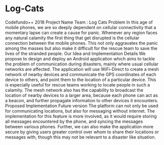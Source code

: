 # Log-Cats
Codefundo++ 2018
				Project Name
				    Team : Log Cats
Problem
In this age of mobile phones, we are so deeply dependent on cellular connectivity that a momentary lapse can create a cause for panic. Whenever any region faces any natural calamity the first thing that get disrupted is the cellular connection between the mobile phones. This not only aggravates the panic among the masses but also make it difficult for the rescue team to save the lives of the stranded people.
Our Idea and Implementation Details
We propose to design and deploy an Android application which aims to tackle the problem of communication during disasters, mainly where usual cellular networks are affected.
The application will use WiFi-Direct to create a mesh network of nearby devices and communicate the GPS coordinates of each device to others, and point them to the location of a particular device. This is especially useful for rescue teams working to locate people in such a calamity. 
The mesh network also has the capability to broadcast the location of nearby devices to a larger area, because each phone can act as a beacon, and further propagate information to other devices it encounters.
Proposed Implementation
Future version
The platform can not only be used for communicating locations, but also for messaging without internet. The implementation for this feature is more involved, as it would require storing all messages encountered by the phone, and syncing the messages between various phones. Further, we can also make the application more secure by giving users greater control over whom to share their locations or messages with, though this may not be relevant to a disaster like situation. 
